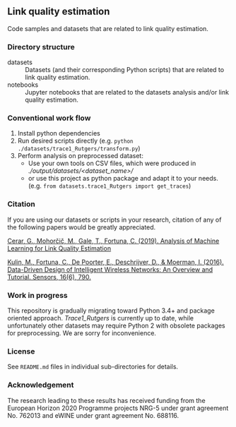 ## Link quality estimation

Code samples and datasets that are related to link quality estimation.

### Directory structure

<dl>
  <dt>datasets</dt>
  <dd>Datasets (and their corresponding Python scripts) that are related to link quality estimation.</dd>

  <dt>notebooks</dt>
  <dd>Jupyter notebooks that are related to the datasets analysis and/or link quality estimation.</dd>
</dl>

### Conventional work flow
1. Install python dependencies
2. Run desired scripts directly (e.g. `python ./datasets/trace1_Rutgers/transform.py`)
3. Perform analysis on preprocessed dataset:
    - Use your own tools on CSV files, which were produced in *./output/datasets/<dataset_name>/*
    - or use this project as python package and adapt it to your needs. (e.g. `from datasets.trace1_Rutgers import get_traces`)

### Citation

If you are using our datasets or scripts in your research, citation of any of the following papers would be greatly appreciated.

[Cerar, G., Mohorčič, M., Gale, T., Fortuna, C. (2019). Analysis of Machine Learning for Link Quality Estimation](https://arxiv.org/abs/1812.08856)

[Kulin, M., Fortuna, C., De Poorter, E., Deschrijver, D., & Moerman, I. (2016). Data-Driven Design of Intelligent Wireless Networks: An Overview and Tutorial. Sensors, 16(6), 790.](http://www.mdpi.com/1424-8220/16/6/790/htm)

### Work in progress

This repository is gradually migrating toward Python 3.4+ and package oriented approach. *Trace1_Rutgers* is currently up to date, while unfortunately other datasets may require Python 2 with obsolete packages for preprocessing. We are sorry for inconvenience.

### License

See `README.md` files in individual sub-directories for details.

### Acknowledgement

The research leading to these results has received funding from the European Horizon 2020 Programme projects NRG-5 under grant agreement No. 762013 and eWINE under grant agreement No. 688116.

